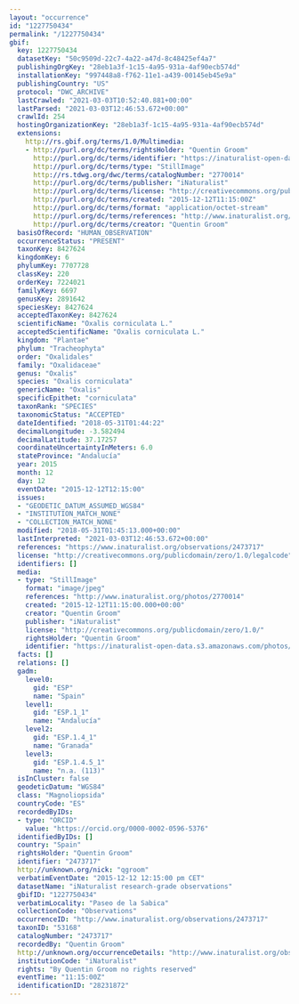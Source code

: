 ```yaml
---
layout: "occurrence"
id: "1227750434"
permalink: "/1227750434"
gbif:
  key: 1227750434
  datasetKey: "50c9509d-22c7-4a22-a47d-8c48425ef4a7"
  publishingOrgKey: "28eb1a3f-1c15-4a95-931a-4af90ecb574d"
  installationKey: "997448a8-f762-11e1-a439-00145eb45e9a"
  publishingCountry: "US"
  protocol: "DWC_ARCHIVE"
  lastCrawled: "2021-03-03T10:52:40.881+00:00"
  lastParsed: "2021-03-03T12:46:53.672+00:00"
  crawlId: 254
  hostingOrganizationKey: "28eb1a3f-1c15-4a95-931a-4af90ecb574d"
  extensions:
    http://rs.gbif.org/terms/1.0/Multimedia:
    - http://purl.org/dc/terms/rightsHolder: "Quentin Groom"
      http://purl.org/dc/terms/identifier: "https://inaturalist-open-data.s3.amazonaws.com/photos/2770014/original.jpeg?1449985804"
      http://purl.org/dc/terms/type: "StillImage"
      http://rs.tdwg.org/dwc/terms/catalogNumber: "2770014"
      http://purl.org/dc/terms/publisher: "iNaturalist"
      http://purl.org/dc/terms/license: "http://creativecommons.org/publicdomain/zero/1.0/"
      http://purl.org/dc/terms/created: "2015-12-12T11:15:00Z"
      http://purl.org/dc/terms/format: "application/octet-stream"
      http://purl.org/dc/terms/references: "http://www.inaturalist.org/photos/2770014"
      http://purl.org/dc/terms/creator: "Quentin Groom"
  basisOfRecord: "HUMAN_OBSERVATION"
  occurrenceStatus: "PRESENT"
  taxonKey: 8427624
  kingdomKey: 6
  phylumKey: 7707728
  classKey: 220
  orderKey: 7224021
  familyKey: 6697
  genusKey: 2891642
  speciesKey: 8427624
  acceptedTaxonKey: 8427624
  scientificName: "Oxalis corniculata L."
  acceptedScientificName: "Oxalis corniculata L."
  kingdom: "Plantae"
  phylum: "Tracheophyta"
  order: "Oxalidales"
  family: "Oxalidaceae"
  genus: "Oxalis"
  species: "Oxalis corniculata"
  genericName: "Oxalis"
  specificEpithet: "corniculata"
  taxonRank: "SPECIES"
  taxonomicStatus: "ACCEPTED"
  dateIdentified: "2018-05-31T01:44:22"
  decimalLongitude: -3.582494
  decimalLatitude: 37.17257
  coordinateUncertaintyInMeters: 6.0
  stateProvince: "Andalucía"
  year: 2015
  month: 12
  day: 12
  eventDate: "2015-12-12T12:15:00"
  issues:
  - "GEODETIC_DATUM_ASSUMED_WGS84"
  - "INSTITUTION_MATCH_NONE"
  - "COLLECTION_MATCH_NONE"
  modified: "2018-05-31T01:45:13.000+00:00"
  lastInterpreted: "2021-03-03T12:46:53.672+00:00"
  references: "https://www.inaturalist.org/observations/2473717"
  license: "http://creativecommons.org/publicdomain/zero/1.0/legalcode"
  identifiers: []
  media:
  - type: "StillImage"
    format: "image/jpeg"
    references: "http://www.inaturalist.org/photos/2770014"
    created: "2015-12-12T11:15:00.000+00:00"
    creator: "Quentin Groom"
    publisher: "iNaturalist"
    license: "http://creativecommons.org/publicdomain/zero/1.0/"
    rightsHolder: "Quentin Groom"
    identifier: "https://inaturalist-open-data.s3.amazonaws.com/photos/2770014/original.jpeg?1449985804"
  facts: []
  relations: []
  gadm:
    level0:
      gid: "ESP"
      name: "Spain"
    level1:
      gid: "ESP.1_1"
      name: "Andalucía"
    level2:
      gid: "ESP.1.4_1"
      name: "Granada"
    level3:
      gid: "ESP.1.4.5_1"
      name: "n.a. (113)"
  isInCluster: false
  geodeticDatum: "WGS84"
  class: "Magnoliopsida"
  countryCode: "ES"
  recordedByIDs:
  - type: "ORCID"
    value: "https://orcid.org/0000-0002-0596-5376"
  identifiedByIDs: []
  country: "Spain"
  rightsHolder: "Quentin Groom"
  identifier: "2473717"
  http://unknown.org/nick: "qgroom"
  verbatimEventDate: "2015-12-12 12:15:00 pm CET"
  datasetName: "iNaturalist research-grade observations"
  gbifID: "1227750434"
  verbatimLocality: "Paseo de la Sabica"
  collectionCode: "Observations"
  occurrenceID: "http://www.inaturalist.org/observations/2473717"
  taxonID: "53168"
  catalogNumber: "2473717"
  recordedBy: "Quentin Groom"
  http://unknown.org/occurrenceDetails: "http://www.inaturalist.org/observations/2473717"
  institutionCode: "iNaturalist"
  rights: "By Quentin Groom no rights reserved"
  eventTime: "11:15:00Z"
  identificationID: "28231872"
---
```

